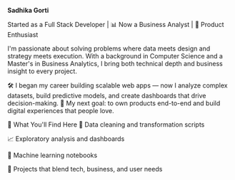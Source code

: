 **Sadhika Gorti**

Started as a Full Stack Developer | 📊 Now a Business Analyst | 🚀 Product Enthusiast

I'm passionate about solving problems where data meets design and strategy meets execution. With a background in Computer Science and a Master's in Business Analytics, I bring both technical depth and business insight to every project.

🛠️ I began my career building scalable web apps — now I analyze complex datasets, build predictive models, and create dashboards that drive decision-making.
🎯 My next goal: to own products end-to-end and build digital experiences that people love.

📌 What You'll Find Here
🧹 Data cleaning and transformation scripts

📈 Exploratory analysis and dashboards

🤖 Machine learning notebooks

🧩 Projects that blend tech, business, and user needs
